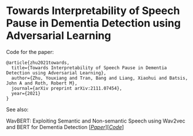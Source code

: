 # Towards Interpretability of Speech Pause in Dementia Detection using Adversarial Learning

Code for the paper:

```
@article{zhu2021towards,
  title={Towards Interpretability of Speech Pause in Dementia Detection using Adversarial Learning},
  author={Zhu, Youxiang and Tran, Bang and Liang, Xiaohui and Batsis, John A and Roth, Robert M},
  journal={arXiv preprint arXiv:2111.07454},
  year={2021}
}
```

See also:

WavBERT: Exploiting Semantic and Non-semantic Speech using Wav2vec and BERT for Dementia Detection [[*Paper*](https://www.isca-speech.org/archive/pdfs/interspeech_2021/zhu21e_interspeech.pdf)][[*Code*](https://github.com/billzyx/WavBERT)]